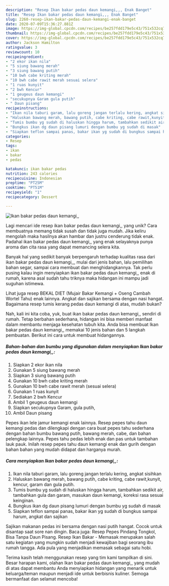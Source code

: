```yaml
---
description: "Resep Ikan bakar pedas daun kemangi,,, Enak Banget"
title: "Resep Ikan bakar pedas daun kemangi,,, Enak Banget"
slug: 2260-resep-ikan-bakar-pedas-daun-kemangi-enak-banget
date: 2020-07-09T15:36:27.881Z
image: https://img-global.cpcdn.com/recipes/be257fdd179e5c43/751x532cq70/ikan-bakar-pedas-daun-kemangi-foto-resep-utama.jpg
thumbnail: https://img-global.cpcdn.com/recipes/be257fdd179e5c43/751x532cq70/ikan-bakar-pedas-daun-kemangi-foto-resep-utama.jpg
cover: https://img-global.cpcdn.com/recipes/be257fdd179e5c43/751x532cq70/ikan-bakar-pedas-daun-kemangi-foto-resep-utama.jpg
author: Jackson Hamilton
ratingvalue: 3
reviewcount: 10
recipeingredient:
- "2 ekor ikan nila"
- "5 siung bawang merah"
- "3 siung bawang putih"
- "10 bwh cabe kriting merah"
- "10 bwh cabe rawit merah sesuai selera"
- "1 ruas kunyit"
- "2 bwh Kencur"
- "1 geugeus daun kemangi"
- "secukupnya Garam gula putih"
- " Daun pisang"
recipeinstructions:
- "Ikan nila taburi garam, lalu goreng jangan terlalu kering, angkat sisihkan"
- "Haluskan bawang merah, bawang putih, cabe kriting, cabe rawit,kunyit, kencur, garam dan gula putih."
- "Tumis bumbu yg sudah di haluskan hingga harum, tambahkan sedikit air, tambahkan gula dan garam, masukan daun kemangi, koreksi rasa sesuai keinginan."
- "Bungkus ikan dg daun pisang lumuri dengan bumbu yg sudah di masak"
- "Siapkan teflon sampai panas, bakar ikan yg sudah di bungkus sampai harum, angkat dan sajikan"
categories:
- Resep
tags:
- ikan
- bakar
- pedas

katakunci: ikan bakar pedas 
nutrition: 243 calories
recipecuisine: Indonesian
preptime: "PT25M"
cooktime: "PT51M"
recipeyield: "1"
recipecategory: Dessert

---
```



![Ikan bakar pedas daun kemangi,,](https://img-global.cpcdn.com/recipes/be257fdd179e5c43/751x532cq70/ikan-bakar-pedas-daun-kemangi-foto-resep-utama.jpg)

Lagi mencari ide resep ikan bakar pedas daun kemangi,, yang unik? Cara membuatnya memang tidak susah dan tidak juga mudah. Jika keliru mengolah maka hasilnya akan hambar dan justru cenderung tidak enak. Padahal ikan bakar pedas daun kemangi,, yang enak selayaknya punya aroma dan cita rasa yang dapat memancing selera kita.

Banyak hal yang sedikit banyak berpengaruh terhadap kualitas rasa dari ikan bakar pedas daun kemangi,,, mulai dari jenis bahan, lalu pemilihan bahan segar, sampai cara membuat dan menghidangkannya. Tak perlu pusing kalau ingin menyiapkan ikan bakar pedas daun kemangi,, enak di rumah, karena asal sudah tahu triknya maka hidangan ini mampu jadi suguhan istimewa.

Lihat juga resep BEKAL DIET (Mujair Bakar Kemangi + Oseng Cambah Wortel Tahu) enak lainnya. Angkat dan sajikan bersama dengan nasi hangat. Bagaimana resep tumis kerang pedas daun kemangi di atas, mudah bukan?


Nah, kali ini kita coba, yuk, buat ikan bakar pedas daun kemangi,, sendiri di rumah. Tetap berbahan sederhana, hidangan ini bisa memberi manfaat dalam membantu menjaga kesehatan tubuh kita. Anda bisa membuat Ikan bakar pedas daun kemangi,, memakai 10 jenis bahan dan 5 langkah pembuatan. Berikut ini cara untuk membuat hidangannya.

<!--inarticleads1-->

##### Bahan-bahan dan bumbu yang digunakan dalam menyiapkan Ikan bakar pedas daun kemangi,,:

1. Siapkan 2 ekor ikan nila
1. Gunakan 5 siung bawang merah
1. Siapkan 3 siung bawang putih
1. Gunakan 10 bwh cabe kriting merah
1. Gunakan 10 bwh cabe rawit merah (sesuai selera)
1. Gunakan 1 ruas kunyit
1. Sediakan 2 bwh Kencur
1. Ambil 1 geugeus daun kemangi
1. Siapkan secukupnya Garam, gula putih,
1. Ambil  Daun pisang


Pepes ikan lele jamur kemangi enak lainnya. Resep pepes tahu daun kemangi pedas dan dilengkapi dengan cara buat pepes tahu sederhana dengan bahan bumbu bawang putih, bawang merah, cabe, dan bahan pelengkap lainnya. Pepes tahu pedas lebih enak dan pas untuk tambahan lauk pauk. Inilah resep pepes tahu daun kemangi enak dan gurih dengan bahan bahan yang mudah didapat dan harganya murah. 

<!--inarticleads2-->

##### Cara menyiapkan Ikan bakar pedas daun kemangi,,:

1. Ikan nila taburi garam, lalu goreng jangan terlalu kering, angkat sisihkan
1. Haluskan bawang merah, bawang putih, cabe kriting, cabe rawit,kunyit, kencur, garam dan gula putih.
1. Tumis bumbu yg sudah di haluskan hingga harum, tambahkan sedikit air, tambahkan gula dan garam, masukan daun kemangi, koreksi rasa sesuai keinginan.
1. Bungkus ikan dg daun pisang lumuri dengan bumbu yg sudah di masak
1. Siapkan teflon sampai panas, bakar ikan yg sudah di bungkus sampai harum, angkat dan sajikan


Sajikan makanan pedas ini bersama dengan nasi putih hangat. Cocok untuk disantap saat sore nan dingin. Baca juga: Resep Pepes Pindang Tongkol, Bisa Tanpa Daun Pisang. Resep Ikan Bakar - Memasak merupakan salah satu kegiatan yang mungkin sudah menjadi kewajiban bagi seorang ibu rumah tangga. Ada pula yang menjadikan memasak sebagai satu hobi. 

Terima kasih telah menggunakan resep yang tim kami tampilkan di sini. Besar harapan kami, olahan Ikan bakar pedas daun kemangi,, yang mudah di atas dapat membantu Anda menyiapkan hidangan yang menarik untuk keluarga/teman maupun menjadi ide untuk berbisnis kuliner. Semoga bermanfaat dan selamat mencoba!
